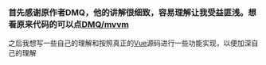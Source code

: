 
### 首先感谢原作者DMQ，他的讲解很细致，容易理解让我受益匪浅。想看原来代码的可以点[DMQ/mvvm](https://github.com/DMQ/mvvm)

之后我想写一些自己的理解和按照真正的[Vue](https://github.com/vuejs/vue)源码进行一些功能实现，以便加深自己的理解